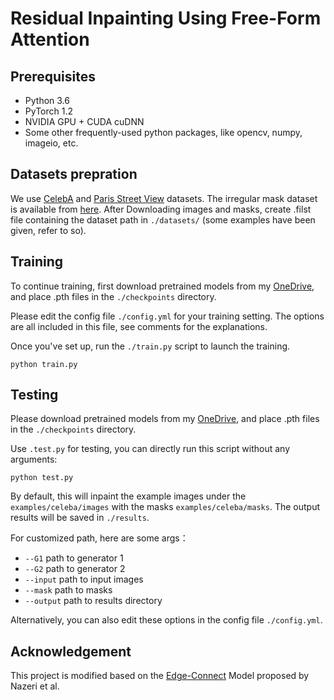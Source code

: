 # Residual Inpainting Using Free-Form Attention
## Prerequisites
- Python 3.6
- PyTorch 1.2
- NVIDIA GPU + CUDA cuDNN
- Some other frequently-used python packages, like opencv, numpy, imageio, etc.

## Datasets prepration
We use [CelebA](http://mmlab.ie.cuhk.edu.hk/projects/CelebA.html) and [Paris Street View](https://github.com/pathak22/context-encoder) datasets. 
The irregular mask dataset is available from [here](http://masc.cs.gmu.edu/wiki/partialconv).
After Downloading images and masks, create .filst file containing the dataset path in `./datasets/` (some examples have been given, refer to so).

## Training
To continue training, first download pretrained models from my [OneDrive](https://tjueducn-my.sharepoint.com/:f:/g/personal/yangshiyuan_tju_edu_cn/EgbzPRGqkYVGg9GJUA8E06EBUyb3RQ-CbJAbXROHSWGolA?e=1bg5ev), and place .pth files in the `./checkpoints` directory.

Please edit the config file `./config.yml` for your training setting.
The options are all included in this file, see comments for the explanations. 

Once you've set up, run the `./train.py` script to launch the training.
```shell script
python train.py
```

## Testing
Please download pretrained models from my [OneDrive](https://tjueducn-my.sharepoint.com/:f:/g/personal/yangshiyuan_tju_edu_cn/EgbzPRGqkYVGg9GJUA8E06EBUyb3RQ-CbJAbXROHSWGolA?e=1bg5ev), and place .pth files in the `./checkpoints` directory.

Use `.test.py` for testing, you can directly run this script without any arguments:
```shell script
python test.py
```
By default, this will inpaint the example images under the `examples/celeba/images` with the masks `examples/celeba/masks`. The output results will be saved in `./results`.

For customized path, here are some args：
- `--G1` path to generator 1
- `--G2` path to generator 2
- `--input` path to input images
- `--mask` path to masks
- `--output` path to results directory

Alternatively, you can also edit these options in the config file `./config.yml`.

## Acknowledgement
This project is modified based on the [Edge-Connect](https://github.com/knazeri/edge-connect) Model proposed by Nazeri et al.

